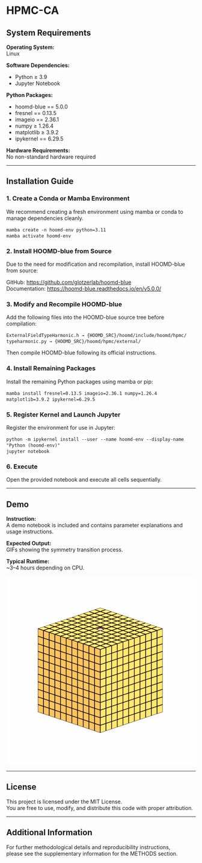 # HPMC-CA

## System Requirements

**Operating System:**  
Linux

**Software Dependencies:**
- Python ≥ 3.9
- Jupyter Notebook

**Python Packages:**
- hoomd-blue == 5.0.0  
- fresnel == 0.13.5  
- imageio == 2.36.1  
- numpy ≥ 1.26.4  
- matplotlib ≥ 3.9.2  
- ipykernel == 6.29.5  

**Hardware Requirements:**  
No non-standard hardware required

---

## Installation Guide

### 1. Create a Conda or Mamba Environment

We recommend creating a fresh environment using mamba or conda to manage dependencies cleanly.

    mamba create -n hoomd-env python=3.11
    mamba activate hoomd-env

### 2. Install HOOMD-blue from Source

Due to the need for modification and recompilation, install HOOMD-blue from source:

GitHub: https://github.com/glotzerlab/hoomd-blue  
Documentation: https://hoomd-blue.readthedocs.io/en/v5.0.0/

### 3. Modify and Recompile HOOMD-blue

Add the following files into the HOOMD-blue source tree before compilation:

    ExternalFieldTypeHarmonic.h → {HOOMD_SRC}/hoomd/include/hoomd/hpmc/
    typeharmonic.py → {HOOMD_SRC}/hoomd/hpmc/external/

Then compile HOOMD-blue following its official instructions.

### 4. Install Remaining Packages

Install the remaining Python packages using mamba or pip:

    mamba install fresnel=0.13.5 imageio=2.36.1 numpy=1.26.4 matplotlib=3.9.2 ipykernel=6.29.5

### 5. Register Kernel and Launch Jupyter

Register the environment for use in Jupyter:

    python -m ipykernel install --user --name hoomd-env --display-name "Python (hoomd-env)"
    jupyter notebook

### 6. Execute

Open the provided notebook and execute all cells sequentially.

---

## Demo

**Instruction:**  
A demo notebook is included and contains parameter explanations and usage instructions.

**Expected Output:**  
GIFs showing the symmetry transition process.

**Typical Runtime:**  
~3–4 hours depending on CPU.

![Symmetry Transition](Movie%20S1%20In-1Start.gif)

---

## License

This project is licensed under the MIT License.  
You are free to use, modify, and distribute this code with proper attribution.

---

## Additional Information

For further methodological details and reproducibility instructions,  
please see the supplementary information for the METHODS section.
